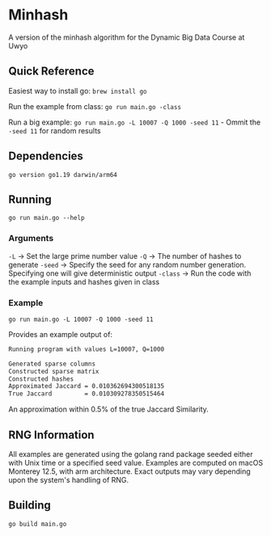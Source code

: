 # Minhash
A version of the minhash algorithm for the Dynamic Big Data Course at Uwyo

## Quick Reference

Easiest way to install go: `brew install go`

Run the example from class: `go run main.go -class`

Run a big example: `go run main.go -L 10007 -Q 1000 -seed 11`
    - Ommit the `-seed 11` for random results

## Dependencies

`go version go1.19 darwin/arm64`

## Running

`go run main.go --help`

### Arguments

`-L` -> Set the large prime number value
`-Q` -> The number of hashes to generate
`-seed` -> Specify the seed for any random number generation. Specifying one will give deterministic output
`-class` -> Run the code with the example inputs and hashes given in class

### Example

`go run main.go -L 10007 -Q 1000 -seed 11`

Provides an example output of:

```bash
Running program with values L=10007, Q=1000

Generated sparse columns
Constructed sparse matrix
Constructed hashes
Approximated Jaccard = 0.010362694300518135
True Jaccard         = 0.010309278350515464
```

An approximation within 0.5% of the true Jaccard Similarity.

## RNG Information

All examples are generated using the golang rand package seeded either with Unix time or a specified seed value. Examples are computed on macOS Monterey 12.5, with arm architecture. Exact outputs may vary depending upon the system's handling of RNG.

## Building

`go build main.go`